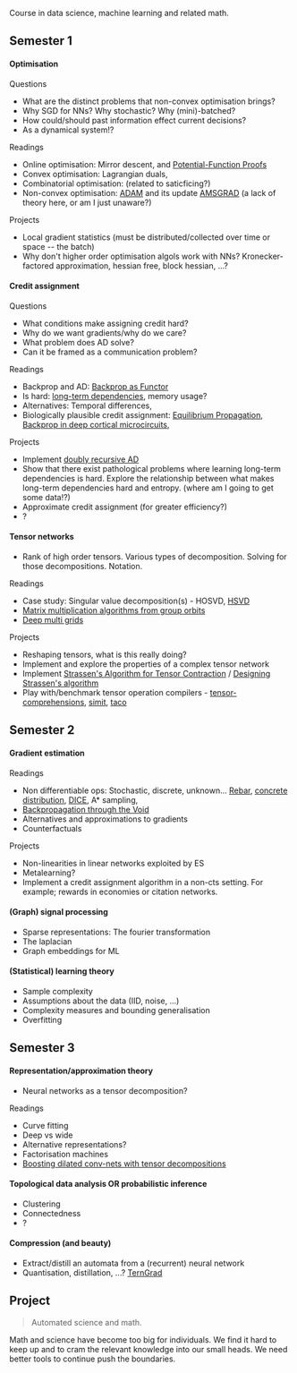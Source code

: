 
Course in data science, machine learning and related math.

## Semester 1

#### Optimisation

Questions

<!-- * Is online optimisation equivalent to memory-limited optimisation? -->
* What are the distinct problems that non-convex optimisation brings?
* Why SGD for NNs? Why stochastic? Why (mini)-batched?
* How could/should past information effect current decisions?
* As a dynamical system!? <!-- huh, it's possible for this to be in a limit cycle! what about bifurications based on hyperparams?) -->
<!-- * Bias and variance of gradient estimates?? -->
<!-- * Momentum/batches. The implicit bias of ... -->

Readings

* Online optimisation: Mirror descent,  and [Potential-Function Proofs](https://arxiv.org/abs/1712.04581)
* Convex optimisation: Lagrangian duals, 
* Combinatorial optimisation: (related to saticficing?)
* Non-convex optimisation: [ADAM]() and its update [AMSGRAD]() (a lack of theory here, or am I just unaware?)
<!--* Implicit bias. Neyshabur? -->
<!-- * Time and memory complexity -->

Projects

<!-- * Implement streaming PCA -->
<!-- * ES? ADMM? CG? Newtons? ... -->
<!-- * Tree based frequency sketch. Efficient memory in online setting.  not optimisation, but interesting!? -->
* Local gradient statistics (must be distributed/collected over time or space -- the batch) <!-- Why is the necessary? Pathological surfaces that make point estimates useless. Want cheap, no-bias, estimates of the gradients -->
* Why don't higher order optimisation algols work with NNs? Kronecker-factored approximation, hessian free, block hessian, ...?
<!-- * Natural gradient descent (using the fisher) -->
<!-- * Reproduce [The marginal value of adaptive gradients](https://arxiv.org/abs/1705.08292) and explore -->

#### Credit assignment

Questions

* What conditions make assigning credit hard?
* Why do we want gradients/why do we care?
* What problem does AD solve?
* Can it be framed as a communication problem?

Readings

* Backprop and AD: [Backprop as Functor](https://arxiv.org/abs/1711.10455)
* Is hard: [long-term dependencies](http://www.iro.umontreal.ca/~lisa/pointeurs/ieeetrnn94.pdf), memory usage?
* Alternatives: Temporal differences, 
* Biologically plausible credit assignment: [Equilibrium Propagation](), [Backprop in deep cortical microcircuits](), 

Projects

<!-- * Implement efficient graph based reverse AD (not sure about this one...) -->
* Implement [doubly recursive AD](http://dankalman.net/preprints/mmgautodiff.pdf)
* Show that there exist pathological problems where learning long-term dependencies is hard. Explore the relationship  between what makes long-term dependencies hard and entropy. (where am I going to get some data!?)
* Approximate credit assignment (for greater efficiency?)
* ?

#### Tensor networks

* Rank of high order tensors. Various types of decomposition. Solving for those decompositions. Notation.

Readings

* Case study: Singular value decomposition(s) - HOSVD, [HSVD](http://epubs.siam.org/doi/abs/10.1137/090764189)
* [Matrix multiplication algorithms from group orbits](https://arxiv.org/abs/1612.01527)
* [Deep multi grids](https://arxiv.org/abs/1711.03825)

Projects

* Reshaping tensors, what is this really doing?
* Implement and explore the properties of a complex tensor network
* Implement [Strassen's Algorithm for Tensor Contraction](https://arxiv.org/abs/1704.03092) / [Designing Strassen's algorithm](https://arxiv.org/abs/1708.09398)
* Play with/benchmark tensor operation compilers - [tensor-comprehensions](https://research.fb.com/announcing-tensor-comprehensions/), [simit](http://simit-lang.org/tog16), [taco](http://tensor-compiler.org/)

## Semester 2

#### Gradient estimation

Readings

* Non differentiable ops: Stochastic, discrete, unknown... [Rebar](), [concrete distribution](https://arxiv.org/abs/1611.00712), [DICE](https://arxiv.org/abs/1802.05098), A\* sampling, 
* [Backpropagation through the Void](https://arxiv.org/abs/1711.00123)
* Alternatives and approximations to gradients
* Counterfactuals

Projects

* Non-linearities in linear networks exploited by ES
* Metalearning?
* Implement a credit assignment algorithm in a non-cts setting. For example; rewards in economies or citation networks.

#### (Graph) signal processing

* Sparse representations: The fourier transformation
* The laplacian
* Graph embeddings for ML

#### (Statistical) learning theory

* Sample complexity
* Assumptions about the data (IID, noise, ...)
* Complexity measures and bounding generalisation
* Overfitting

## Semester 3

#### Representation/approximation theory

* Neural networks as a tensor decomposition?

Readings

* Curve fitting
* Deep vs wide
* Alternative representations?
* Factorisation machines
* [Boosting dilated conv-nets with tensor decompositions](https://openreview.net/forum?id=S1JHhv6TW)


#### Topological data analysis OR probabilistic inference

* Clustering
* Connectedness
* ?

#### Compression (and beauty)

<!-- What about learning PGMs -->

* Extract/distill an automata from a (recurrent) neural network
* Quantisation, distillation, ...? [TernGrad]()


## Project

> Automated science and math.

Math and science have become too big for individuals. We find it hard to keep up and to cram the relevant knowledge into our small heads. We need better tools to continue push the boundaries.

<!-- wishlist;
- variational methods
- causal inference
- online algols
- ?
-->
